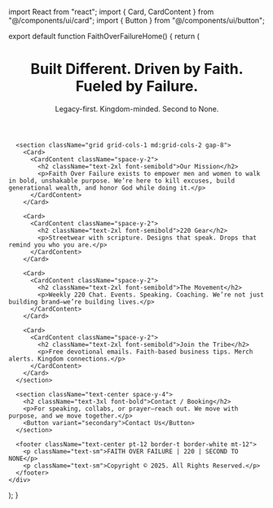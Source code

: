 import React from "react";
import { Card, CardContent } from "@/components/ui/card";
import { Button } from "@/components/ui/button";

export default function FaithOverFailureHome() {
  return (
    <div className="min-h-screen bg-black text-white p-8 space-y-12">
      <header className="text-center space-y-4">
        <h1 className="text-5xl font-bold">Built Different. Driven by Faith. Fueled by Failure.</h1>
        <p className="text-xl">Legacy-first. Kingdom-minded. Second to None.</p>
      </header>

      <section className="grid grid-cols-1 md:grid-cols-2 gap-8">
        <Card>
          <CardContent className="space-y-2">
            <h2 className="text-2xl font-semibold">Our Mission</h2>
            <p>Faith Over Failure exists to empower men and women to walk in bold, unshakable purpose. We’re here to kill excuses, build generational wealth, and honor God while doing it.</p>
          </CardContent>
        </Card>

        <Card>
          <CardContent className="space-y-2">
            <h2 className="text-2xl font-semibold">220 Gear</h2>
            <p>Streetwear with scripture. Designs that speak. Drops that remind you who you are.</p>
          </CardContent>
        </Card>

        <Card>
          <CardContent className="space-y-2">
            <h2 className="text-2xl font-semibold">The Movement</h2>
            <p>Weekly 220 Chat. Events. Speaking. Coaching. We’re not just building brand—we’re building lives.</p>
          </CardContent>
        </Card>

        <Card>
          <CardContent className="space-y-2">
            <h2 className="text-2xl font-semibold">Join the Tribe</h2>
            <p>Free devotional emails. Faith-based business tips. Merch alerts. Kingdom connections.</p>
          </CardContent>
        </Card>
      </section>

      <section className="text-center space-y-4">
        <h2 className="text-3xl font-bold">Contact / Booking</h2>
        <p>For speaking, collabs, or prayer—reach out. We move with purpose, and we move together.</p>
        <Button variant="secondary">Contact Us</Button>
      </section>

      <footer className="text-center pt-12 border-t border-white mt-12">
        <p className="text-sm">FAITH OVER FAILURE | 220 | SECOND TO NONE</p>
        <p className="text-sm">Copyright © 2025. All Rights Reserved.</p>
      </footer>
    </div>
  );
}
